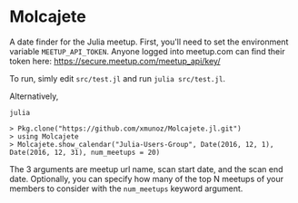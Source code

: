 # Molcajete

A date finder for the Julia meetup. First, you'll need to set the environment variable `MEETUP_API_TOKEN`. Anyone logged into meetup.com can find their token here: https://secure.meetup.com/meetup_api/key/

To run, simly edit `src/test.jl` and run `julia src/test.jl`.

Alternatively,

```
julia

> Pkg.clone("https://github.com/xmunoz/Molcajete.jl.git")
> using Molcajete
> Molcajete.show_calendar("Julia-Users-Group", Date(2016, 12, 1), Date(2016, 12, 31), num_meetups = 20)
```

The 3 arguments are meetup url name, scan start date, and the scan end date. Optionally, you can specify how many of the top N meetups of your members to consider with the `num_meetups` keyword argument.
